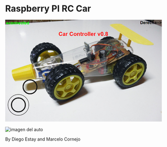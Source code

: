 # Raspberry PI RC Car
![imagen del auto](https://raw.githubusercontent.com/JesusAtWork/raspberrypirccar/master/Etc/Sin%20título.png)

![imagen del auto](https://raw.githubusercontent.com/JesusAtWork/raspberrypirccar/master/Etc/img3.jpg)

By Diego Estay and Marcelo Cornejo
